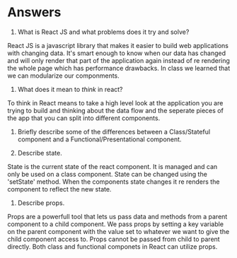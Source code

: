 # Answers

1.  What is React JS and what problems does it try and solve?

React JS is a javascript library that makes it easier to build web applications with changing data. It's smart enough to know when our data has changed and will only render that part of the application again instead of re rendering the whole page which has performance drawbacks. In class we learned that we can modularize our componments.

1.  What does it mean to _think_ in react?

To think in React means to take a high level look at the application you are trying to build and thinking about the data flow and the seperate pieces of the app that you can split into different components.

1.  Briefly describe some of the differences between a Class/Stateful component and a Functional/Presentational component.

1.  Describe state.

State is the current state of the react component. It is managed and can only be used on a class component. State can be changed using the 'setState' method. When the components state changes it re renders the component to reflect the new state.


1.  Describe props.

Props are a powerfull tool that lets us pass data and methods from a parent component to a child component. We pass props by setting a key variable on the parent component with the value set to whatever we want to give the child component access to. Props cannot be passed from child to parent directly. Both class and functional componets in React can utilize props.